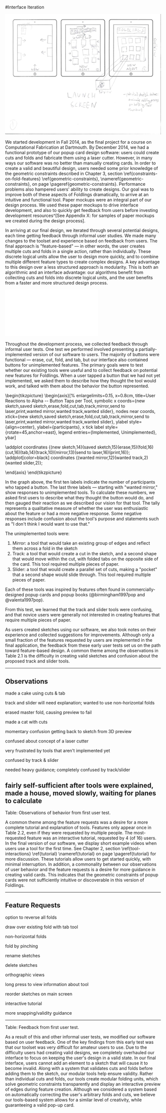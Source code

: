 #Interface Iteration

![Initial mockups showing cards for saved sketches on the main screen.](figures/90_Appendix_UI_Mockups/001.png)

We started development in Fall 2014, as the final project for a course on Computational Fabrication at Dartmouth.  By December 2014, we had a functional prototype of our popup card design software: users could create cuts and folds and fabricate them using a laser cutter.  However, in many ways our software was no better than manually creating cards.  In order to create a valid and beautiful design, users needed some prior knowledge of the geometric constraints described in Chapter 3, section \ref{constraints-on-fold-features} \ref{geometric-constraints}, \nameref{geometric-constraints}, on page \pageref{geometric-constraints}.  Performance problems also hampered users' ability to create designs.  Our goal was to improve both of these aspects of Foldlings dramatically, to arrive at an intuitive and functional tool.  Paper mockups were an integral part of our design process. We used these paper mockups to drive interface development, and also to quickly get feedback from users before investing development resources^[See Appendix X: for samples of paper mockups we created during the design process].

In arriving at our final design, we iterated through several potential designs, each time getting feedback through informal user studies.  We made many changes to the toolset and experience based on feedback from users.  The final approach is "feature-based" — in other words, the user creates multiple cuts and folds in a single action, rather than individually.  These discrete logical units allow the user to design more quickly, and to combine multiple different feature types to create complex designs.  A key advantage to this design over a less structured approach is modularity.  This is both an algorithmic and an interface advantage: our algorithms benefit from collecting cuts and folds into discrete logical units, and the user benefits from a faster and more structured design process.

![Left: drawing interface as of December 2014.  Users directly draw cuts and folds.  Right: drawing interface as of August 2015.  Modular, feature-based interface.](figures/31_UI_Interface_Iteration/beforeafterinface.pdf)

Throughout the development process, we collected feedback through informal user tests.  One test we performed involved presenting a partially-implemented version of our software to users.  The majority of buttons were functional — erase, cut, fold, and tab, but our interface also contained buttons for unimplemented features.  The primary goals were to test whether our existing tools were useful and to collect feedback on potential new features for Foldlings.  When a user tapped a button that we had not yet implemented, we asked them to describe how they thought the tool would work, and talked with them about the behavior the button represented.  

\begin{tikzpicture}
\begin{axis}[%
enlargelimits=0.15,
x=0.8cm,
title=User Reactions to Alpha -- Button Taps per Tool,
 symbolic x coords={new sketch,saved sketch,erase,fold,cut,tab,track,mirror,send to laser,print,wanted mirror,wanted track,wanted slider},
nodes near coords,
xtick={new sketch,saved sketch,erase,fold,cut,tab,track,mirror,send to laser,print,wanted mirror,wanted track,wanted slider},
ylabel style={align=center},
ylabel={participants},
x tick label style={rotate=45,anchor=east},
legend entries={Implemented, Unimplemented},
ybar]


\addplot coordinates {(new sketch,14)(saved sketch,15)(erase,15)(fold,16)(cut,16)(tab,14)(track,10)(mirror,13)(send to laser,16)(print,16)};
\addplot[color=black] coordinates {(wanted mirror,12)(wanted track,2)(wanted slider,2)};

\end{axis}
\end{tikzpicture}

  In the graph above, the first ten labels indicate the number of participants who tapped a button.  The last three labels — starting with "wanted mirror," show responses to unimplemented tools.  To calculate these numbers, we asked first users to describe what they thought the button would do, and then gauged their reaction as we described our vision for that tool.  The tally represents a qualitative measure of whether the user was enthusiastic about the feature or had a more negative response.  Some negative responses include confusion about the tool's purpose and statements such as "I don't think I would want to use that." 
    
The unimplemented tools were:

1. Mirror: a tool that would take an existing group of edges and reflect them across a fold in the sketch
2. Track: a tool that would create a cut in the sketch, and a second shape that would move within the cut, with folded tabs on the opposite side of the card.  This tool required multiple pieces of paper.
3. Slider: a tool that would create a parallel set of cuts, making a "pocket" that a second shape would slide through. This tool required multiple pieces of paper. 

Each of these tools was inspired by features often found in commercially-designed popup cards and popup books (@birmingham1997pop and @valenta1997pop).

From this test, we learned that the track and slider tools were confusing, and that novice users were generally not interested in creating features that require multiple pieces of paper.  
 

As users created sketches using our software, we also took notes on their experience and collected suggestions for improvements.  Although only a small fraction of the features requested by users are implemented in the final application, the feedback from these early user tests set us on the path toward feature-based design.  A common theme among the observations in Table 2.1 is the difficulty in creating valid sketches and confusion about the proposed track and slider tools.

-------------------------------------------------------------
Observations
-------------------------------------------------------------
made a cake using cuts & tab

track and slider will need explanation; wanted to use non-horizontal folds

erased master fold, causing preview to fail

made a cat with cuts

momentary confusion getting back to sketch from 3D preview

confused about concept of a laser cutter

very frustrated by tools that aren't implemented yet

confused by track & slider

needed heavy guidance; completely confused by track/slider

fairly self-sufficient after tools were explained, made a house, moved slowly, waiting for planes to calculate
-------------------------------------------------------------
Table:  Observations of behavior from first user test.

A common theme among the feature requests was a desire for a more complete tutorial and explanation of tools.  Features only appear once in Table 2.2, even if they were requested by multiple people.  The most-requested feature was an interactive tutorial, requested by 4 (of 16) users.  In the final version of our software, we display short example videos when users use a tool for the first time. See Chapter 2, section \ref{tool-interactions} \ref{tutorial} \nameref{tutorial} on page \pageref{tutorial} for more discussion.  These tutorials allow users to get started quickly, with minimal interruption.  In addition, a commonality between our observations of user behavior and the feature requests is a desire for more guidance in creating valid cards.  This indicates that the geometric constraints of popup cards were not sufficiently intuitive or discoverable in this version of Foldlings.

-------------------------------------------------------------
Feature Requests
-------------------------------------------------------------
option to reverse all folds

draw over existing fold with tab tool

non-horizontal folds

fold by pinching

rename sketches

delete sketches

orthographic views

long press to view information about tool

reorder sketches on main screen

interactive tutorial

more snapping/validity guidance

-------------------------------------------------------------
Table:  Feedback from first user test.

As a result of this and other informal user tests, we modified our software based on user feedback.  One of the key findings from this early test was that our toolset was very difficult for amateur users to use.  Due to the difficulty users had creating valid designs, we completely overhauled our interface to focus on keeping the user's design in a valid state.  In our final interface, users cannot add an element to a sketch that will cause it to become invalid.  Along with a system that validates cuts and folds before adding them to the sketch, our modular tools help ensure validity.  Rather than individual cuts and folds, our tools create modular folding units, which solve geometric constraints transparently and display an interactive preview of edges during feature creation.  Although we considered a system based on automatically correcting the user's arbitrary folds and cuts, we believe our tools-based system allows for a similar level of creativity, while guaranteeing a valid pop-up card.
